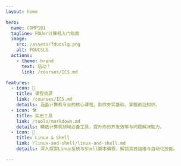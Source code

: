 ```yaml
---
layout: home

hero:
  name: COMP101
  tagline: FDUer计算机入门指南
  image:
    src: /assets/fducslg.png
    alt: FDUCSLG
  actions:
    - theme: brand
      text: 启动！
      link: /courses/ICS.md

features:
  - icon: 📝
    title: 课程资源
    link: /courses/ICS.md
    details: 涵盖计算机专业的核心课程，助你夯实基础，掌握前沿知识。
  - icon: 🛠️
    title: 实用工具
    link: /tools/markdown.md
    details: 精选计算机领域必备工具，提升你的开发效率与问题解决能力。
  - icon: 🐧
    title: Linux & Shell
    link: /linux-and-shell/linux-and-shell.md
    details: 深入探索Linux系统与Shell脚本编程，解锁高效运维与自动化技能。

---
```

<Confetti />

